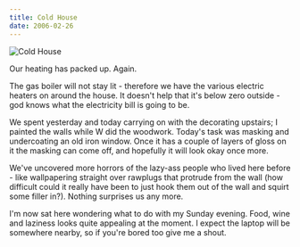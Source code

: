 ```yaml
---
title: Cold House
date: 2006-02-26
---
```


![Cold House](https://source.unsplash.com/ZYYS1kapOm8/1600x900)

Our heating has packed up. Again.

The gas boiler will not stay lit - therefore we have the various electric heaters on around the house. It doesn't help that it's below zero outside - god knows what the electricity bill is going to be.

We spent yesterday and today carrying on with the decorating upstairs; I painted the walls while W did the woodwork. Today's task was masking and undercoating an old iron window. Once it has a couple of layers of gloss on it the masking can come off, and hopefully it will look okay once more.

We've uncovered more horrors of the lazy-ass people who lived here before - like wallpapering straight over rawplugs that protrude from the wall (how difficult could it really have been to just hook them out of the wall and squirt some filler in?). Nothing surprises us any more.

I'm now sat here wondering what to do with my Sunday evening. Food, wine and laziness looks quite appealing at the moment. I expect the laptop will be somewhere nearby, so if you're bored too give me a shout.